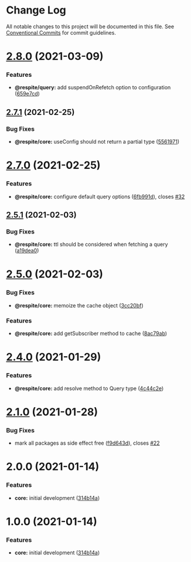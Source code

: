 # Change Log

All notable changes to this project will be documented in this file.
See [Conventional Commits](https://conventionalcommits.org) for commit guidelines.

# [2.8.0](https://github.com/jackmellis/respite/compare/v2.7.1...v2.8.0) (2021-03-09)


### Features

* **@respite/query:** add suspendOnRefetch option to configuration ([659e7cd](https://github.com/jackmellis/respite/commit/659e7cdad20d5720898bf00d7d75366be7edfc59))





## [2.7.1](https://github.com/jackmellis/respite/compare/v2.7.0...v2.7.1) (2021-02-25)


### Bug Fixes

* **@respite/core:** useConfig should not return a partial type ([5561971](https://github.com/jackmellis/respite/commit/5561971d2c0288f1ea03daa3a78adafbe259e310))





# [2.7.0](https://github.com/jackmellis/respite/compare/v2.6.0...v2.7.0) (2021-02-25)


### Features

* **@respite/core:** configure default query options ([6fb991d](https://github.com/jackmellis/respite/commit/6fb991d6ddd0a050469097d8f045545e7e2eaa10)), closes [#32](https://github.com/jackmellis/respite/issues/32)





## [2.5.1](https://github.com/jackmellis/respite/compare/v2.5.0...v2.5.1) (2021-02-03)


### Bug Fixes

* **@respite/core:** ttl should be considered when fetching a query ([a19dea0](https://github.com/jackmellis/respite/commit/a19dea00ef0c216a1918b8c786121d242a95eb2a))





# [2.5.0](https://github.com/jackmellis/respite/compare/v2.4.0...v2.5.0) (2021-02-03)


### Bug Fixes

* **@respite/core:** memoize the cache object ([3cc20bf](https://github.com/jackmellis/respite/commit/3cc20bf3d7078e2ba09464b0dba64997d389a291))


### Features

* **@respite/core:** add getSubscriber method to cache ([8ac79ab](https://github.com/jackmellis/respite/commit/8ac79ab73ece03bc87b3b3fb5ef88e8e993a98f7))





# [2.4.0](https://github.com/jackmellis/respite/compare/v2.2.0...v2.4.0) (2021-01-29)


### Features

* **@respite/core:** add resolve method to Query type ([4c44c2e](https://github.com/jackmellis/respite/commit/4c44c2e6341414afacd1c7e79e51f6e0eb1e3897))





# [2.1.0](https://github.com/jackmellis/respite/compare/v2.0.2...v2.1.0) (2021-01-28)


### Bug Fixes

* mark all packages as side effect free ([f9d643d](https://github.com/jackmellis/respite/commit/f9d643d72691e178d8ae53ec2157ad9e47fbc6d2)), closes [#22](https://github.com/jackmellis/respite/issues/22)





# 2.0.0 (2021-01-14)


### Features

* **core:** initial development ([314b14a](https://github.com/jackmellis/respite/commit/314b14af54e907132fa2c6f689cdc75645d3c704))





# 1.0.0 (2021-01-14)


### Features

* **core:** initial development ([314b14a](https://github.com/jackmellis/respite/commit/314b14af54e907132fa2c6f689cdc75645d3c704))
